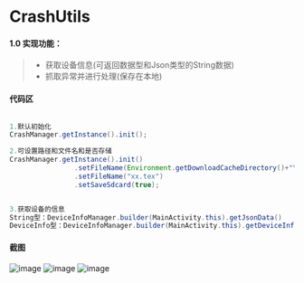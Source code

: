 # CrashUtils#### 1.0 实现功能：>* 获取设备信息(可返回数据型和Json类型的String数据)>* 抓取异常并进行处理(保存在本地)#### 代码区```java 1.默认初始化CrashManager.getInstance().init();2.可设置路径和文件名和是否存储CrashManager.getInstance().init()                .setFileName(Environment.getDownloadCacheDirectory()+"\n")  //可单独设置路径                .setFileName("xx.tex")                                      //设置文件名                .setSaveSdcard(true);                                       //设置是否存储3.获取设备的信息String型：DeviceInfoManager.builder(MainActivity.this).getJsonData()DeviceInfo型：DeviceInfoManager.builder(MainActivity.this).getDeviceInfoData()```#### 截图![image](https://github.com/mochixuan/CrashUtils/blob/master/img/img1.png)![image](https://github.com/mochixuan/CrashUtils/blob/master/img/img2.png)![image](https://github.com/mochixuan/CrashUtils/blob/master/img/img3.png)